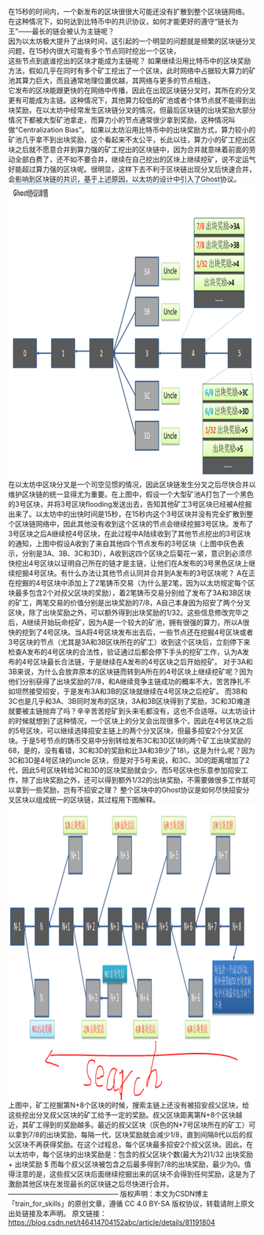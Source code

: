 在15秒的时间内，一个新发布的区块很很大可能还没有扩散到整个区块链网络。  
在这种情况下，如何达到比特币中的共识协议，如何才能更好的遵守“链长为王”——最长的链会被认为主链呢？  
 因为以太坊极大提升了出块时间，这引起的一个明显的问题就是频繁的区块链分叉问题，在15秒内很大可能有多个节点同时挖出一个区块，  
 这些节点到底谁挖出的区块才能成为主链呢？ 如果继续沿用比特币中的区块奖励方法，假如几乎在同时有多个矿工挖出了一个区块，此时网络中占据较大算力的矿池其算力巨大，而且通常地理位置优越，其网络与更多的节点相连，  
 它发布的区块能跟更快的在网络中传播，因此在出现区块链分叉时，其所在的分叉更有可能成为主链。这种情况下，其他算力较低的矿池或者个体节点就不能得到出块奖励，在以太坊中经常发生区块链分叉的情况，但最后区块链的出块奖励大部分情况下都被大型矿池拿走，而算力小的节点通常很少拿到奖励，这种情况叫做“Centralization Bias”。 如果以太坊沿用比特币中的出块奖励方式，算力较小的矿池几乎拿不到出块奖励，这个看起来不太公平，长此以往，算力小的矿工挖出区块之后就不愿意合并到算力强的矿工挖出的区块链中，因为合并就意味着前面的劳动全部白费了，还不如不要合并，继续在自己挖出的区块上继续挖矿，说不定运气好能超过算力强的区块呢。很明显，这样下去不利于区块链出现分叉后快速合并，会影响到区块链的共识，基于上述原因，以太坊的设计中引入了Ghost协议。  
<img src="./img/ghost.PNG" width="800" height="600" align="center">  
在以太坊中区块分叉是一个司空见惯的情况，因此区块链发生分叉之后尽快合并以维护区块链的统一显得尤为重要。在上图中，假设一个大型矿池A打包了一个黑色的3号区块，并将3号区块flooding发送出去，告知其他矿工3号区块已经被A挖掘出来了。以太坊中的出快时间是15秒，在15秒内这个3号区块并没有完全扩散到整个区块链网络中，因此其他没有收到这个区块的节点会继续挖掘3号区块。发布了3号区块之后A继续挖4号区块，在此过程中A陆续收到了其他节点挖出的3号区块的通知，上图中假设A收到了来自其他四个节点发布的3号区块（上图中灰色表示，分别是3A、3B、3C和3D），A收到这四个区块之后菊花一紧，意识到必须尽快挖出4号区块以证明自己所在的链才是主链，让他们在A发布的3号黑色区块上继续挖掘4号区块。有什么办法让其他节点认同并合并到A发布的3号区块呢？
A在正在挖掘的4号区块中添加上了2笔铸币交易（为什么是2笔，因为以太坊规定每个区块最多包含2个对叔父区块的奖励），着2笔铸币交易分别给了发布了3A和3B区块的矿工，两笔交易的价值分别是出块奖励的7/8，A自己本身因为招安了两个分叉区块，除了出块奖励之外，可以额外得到出块奖励的1/32。这些信息修改完毕之后，A继续开始玩命挖矿，因为A是一个较大的矿池，拥有很强的算力，所以A很快的挖到了4号区块。当A将4号区块发布出去后，一些节点还在挖掘4号区块或者3号区块的节点（尤其是3A和3B区块所在的矿工）收到这个区块后，立刻停下来检查A发布的4号区块的合法性，验证通过后都会停下手头的挖矿工作，认为A发布的4号区块最长合法链，于是继续在A发布的4号区块之后开始挖矿。
对于3A和3B来说，为什么会放弃原本的区块链而转到A所在的4号区块上继续挖矿呢？因为他们分别获得了出块奖励的7/8，和A继续竞争主链成功的概率不大，苦苦挣扎不如坦然接受招安，于是发布3A和3B的区块就继续在4号区块之后挖矿。
而3B和3C也是几乎和3A、3B同时发布的区块，3A和3B区块得到了奖励，3C和3D难道就要被主链抛弃了吗？辛辛苦苦挖矿到头来毛都没有，这也不合适呀。以太坊设计的时候就想到了这种情况，一个区块上的分叉会出现很多个，因此在4号区块之后的5号区块，可以继续选择招安主链上的两个分叉区块，但最多招安2个分叉区块。于是5号节点的铸币交易中分别转给发布3C和3D区块的两个矿工出块奖励的68，是的，没有看错，3C和3D的奖励和比3A和3B少了18\，这是为什么呢？因为3C和3D是4号区块的uncle 区块，但是对于5号来说，和3C、3D的距离增加了2代，因此5号区块转给3C和3D的区块奖励就会少。而5号区块也乐意参加招安工作，除了出块奖励之外，还可以得到额外1/32的出块奖励，不需要做很多工作就可以拿到一些奖励，岂有不招安之理？
整个区块中的Ghost协议是如何尽快招安分叉区块以组成统一的区块链，其过程用下图解释。   
<img src="./img/process.PNG" width="800" height="600" align="center">  
 上图中，矿工挖掘第N+8个区块的时候，搜索主链上还没有被招安叔父区块，给这些挖出分叉叔父区块的矿工给予一定的奖励。叔父区块距离第N+8个区块越近，其矿工得到的奖励越多。最近的叔父区块（灰色的N+7号区块所在的矿工）可以拿到7/8的出块奖励，每隔一代，区块奖励就会减少1/8，直到间隔8代以后的叔父区块不再获得奖励。在这个过程总，每个区块最多招安2个叔父区块。因此，在以太坊中，每个区块的出块奖励是：包含的叔父区块个数(最大为2)1/32 出块奖励+ 出块奖励 $
而每个叔父区块被包含之后最多得到7/8的出块奖励，最少为0。值得注意的是，这些叔父区块后面继续挖掘出来的区块不会得到任何奖励，这是为了激励其他区块在发现最长的区块链之后尽快进行合并。
————————————————
版权声明：本文为CSDN博主「train_for_skills」的原创文章，遵循 CC 4.0 BY-SA 版权协议，转载请附上原文出处链接及本声明。
原文链接：https://blog.csdn.net/t46414704152abc/article/details/81191804


